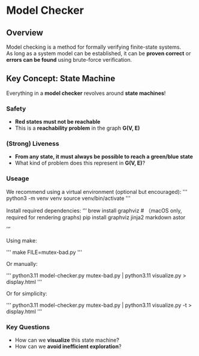 # Model Checker

## Overview

Model checking is a method for formally verifying finite-state systems.  
As long as a system model can be established, it can be **proven correct** or **errors can be found** using brute-force verification.

## Key Concept: State Machine

Everything in a **model checker** revolves around **state machines**!

### **Safety**  

- **Red states must not be reachable**  
- This is a **reachability problem** in the graph **G(V, E)**

### **(Strong) Liveness**  

- **From any state, it must always be possible to reach a green/blue state**  
- What kind of problem does this represent in **G(V, E)**?

### Useage

We recommend using a virtual environment (optional but encouraged):
'''
python3 -m venv venv
source venv/bin/activate
'''

Install required dependencies:
‘’‘
brew install graphviz  # （macOS only, required for rendering graphs) 
pip install graphviz jinja2 markdown astor

’‘’

Using make:

'''
make FILE=mutex-bad.py
'''

Or manually:

'''
python3.11 model-checker.py mutex-bad.py | python3.11 visualize.py > display.html
'''

Or for simplicity:

'''
python3.11 model-checker.py mutex-bad.py | python3.11 visualize.py -t > display.html
'''

### **Key Questions**

- How can we **visualize** this state machine?  
- How can we **avoid inefficient exploration**?

